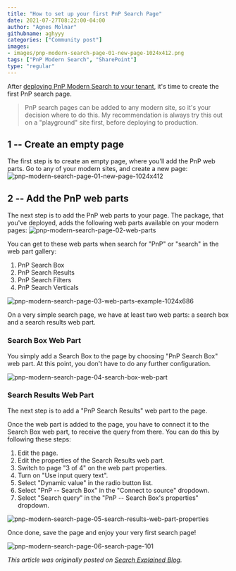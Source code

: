 ```yaml
---
title: "How to set up your first PnP Search Page"
date: 2021-07-27T08:22:00-04:00
author: "Agnes Molnar"
githubname: aghyyy
categories: ["Community post"]
images:
- images/pnp-modern-search-page-01-new-page-1024x412.png
tags: ["PnP Modern Search", "SharePoint"]
type: "regular"
---
```


After [deploying PnP Modern Search to your
tenant](https://searchexplained.com/deploy-pnp-modern-search-web-parts-sharepoint-online/),
it's time to create the first PnP search page.
> PnP search pages can be added to any modern site, so it's your
> decision where to do this. My recommendation is always try this out on
> a "playground" site first, before deploying to production.

## 1 -- Create an empty page 

The first step is to create an empty page, where you'll add the PnP web
parts. Go to any of your modern sites, and create a new page:
![pnp-modern-search-page-01-new-page-1024x412](images/pnp-modern-search-page-01-new-page-1024x412.png)
 

## 2 -- Add the PnP web parts 

The next step is to add the PnP web parts to your page. The package,
that you've deployed, adds the following web parts available on your
modern pages:
![pnp-modern-search-page-02-web-parts](images/pnp-modern-search-page-02-web-parts.png)

You can get to these web parts when search for "PnP" or "search" in the
web part gallery:

1.  PnP Search Box
2.  PnP Search Results
3.  PnP Search Filters
4.  PnP Search Verticals

![pnp-modern-search-page-03-web-parts-example-1024x686](images/pnp-modern-search-page-03-web-parts-example-1024x686.png)

On a very simple search page, we have at least two web parts: a search
box and a search results web part.

### Search Box Web Part 

You simply add a Search Box to the page by choosing "PnP Search Box" web
part. At this point, you don't have to do any further configuration.

![pnp-modern-search-page-04-search-box-web-part](images/pnp-modern-search-page-04-search-box-web-part.png)

### Search Results Web Part 

The next step is to add a "PnP Search Results" web part to the page.

Once the web part is added to the page, you have to connect it to the
Search Box web part, to receive the query from there. You can do this by
following these steps:

1.  Edit the page.
2.  Edit the properties of the Search Results web part.
3.  Switch to page "3 of 4" on the web part properties.
4.  Turn on "Use input query text".
5.  Select "Dynamic value" in the radio button list.
6.  Select "PnP -- Search Box" in the "Connect to source" dropdown.
7.  Select "Search query" in the "PnP -- Search Box's properties"
    dropdown.

![pnp-modern-search-page-05-search-results-web-part-properties](images/pnp-modern-search-page-05-search-results-web-part-properties.png)

Once done, save the page and enjoy your very first search page!

![pnp-modern-search-page-06-search-page-101](images/pnp-modern-search-page-06-search-page-101.png)

*This article was originally posted on [Search Explained
Blog](https://searchexplained.com/deploy-pnp-modern-search-web-parts-sharepoint-online/).*
